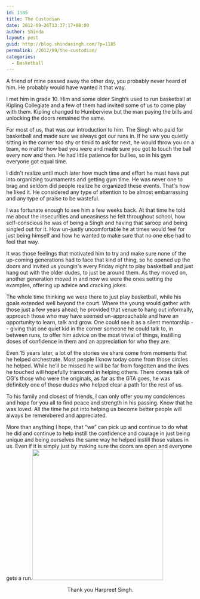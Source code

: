 ```yaml
---
id: 1185
title: The Custodian
date: 2012-09-26T13:37:17+00:00
author: Shinda
layout: post
guid: http://blog.shindasingh.com/?p=1185
permalink: /2012/09/the-custodian/
categories:
  - Basketball
---
```

A friend of mine passed away the other day, you probably never heard of him. He probably would have wanted it that way.

I met him in grade 10. Him and some older Singh’s used to run basketball at Kipling Collegiate and a few of them had invited some of us to come play with them. Kipling changed to Humberview but the man paying the bills and unlocking the doors remained the same.

For most of us, that was our introduction to him. The Singh who paid for basketball and made sure we always got our runs in. If he saw you quietly sitting in the corner too shy or timid to ask for next, he would throw you on a team, no matter how bad you were and made sure you got to touch the ball every now and then. He had little patience for bullies, so in his gym everyone got equal time.

I didn't realize until much later how much time and effort he must have put into organizing tournaments and getting gym time. He was never one to brag and seldom did people realize he organized these events. That's how he liked it. He considered any type of attention to be almost embarrassing and any type of praise to be wasteful.

I was fortunate enough to see him a few weeks back. At that time he told me about the insecurities and uneasiness he felt throughout school, how self-conscious he was of being a Singh and having that saroop and being singled out for it. How un-justly uncomfortable he at times would feel for just being himself and how he wanted to make sure that no one else had to feel that way.

It was those feelings that motivated him to try and make sure none of the up-coming generations had to face that kind of thing, so he opened up the doors and invited us youngin's every Friday night to play basketball and just hang out with the older dudes, to just be around them. As they moved on, another generation moved in and now we were the ones setting the examples, offering up advice and cracking jokes.

The whole time thinking we were there to just play basketball, while his goals extended well beyond the court. Where the young would gather with those just a few years ahead; he provided that venue to hang out informally, approach those who may have seemed un-approachable and have an opportunity to learn, talk and grow. One could see it as a silent mentorship -- giving that one quiet kid in the corner someone he could talk to, in between runs, to offer him advice on the most trivial of things, instilling doses of confidence in them and an appreciation for who they are.

Even 15 years later, a lot of the stories we share come from moments that he helped orchestrate. Most people I know today come from those circles he helped. While he'll be missed he will be far from forgotten and the lives he touched will hopefully transcend in helping others. There comes talk of OG's those who were the originals, as far as the GTA goes, he was definitely one of those dudes who helped clear a path for the rest of us.

To his family and closest of friends, I can only offer you my condolences and hope for you all to find peace and strength in his passing. Know that he was loved. All the time he put into helping us become better people will always be remembered and appreciated.

More than anything I hope, that “we” can pick up and continue to do what he did and continue to help instill the confidence and courage in just being unique and being ourselves the same way he helped instill those values in us. Even if it is simply just by making sure the doors are open and everyone gets a run.[<img class="aligncenter size-full wp-image-1186" title="harp" src="/wp-content/uploads/2012/09/harp.png" alt="" width="350" height="350" srcset="/wp-content/uploads/2012/09/harp.png 350w, /wp-content/uploads/2012/09/harp-150x150.png 150w, /wp-content/uploads/2012/09/harp-300x300.png 300w" sizes="(max-width: 350px) 100vw, 350px" />](/wp-content/uploads/2012/09/harp.png)

<p style="text-align: center;">
  Thank you Harpreet Singh.
</p>